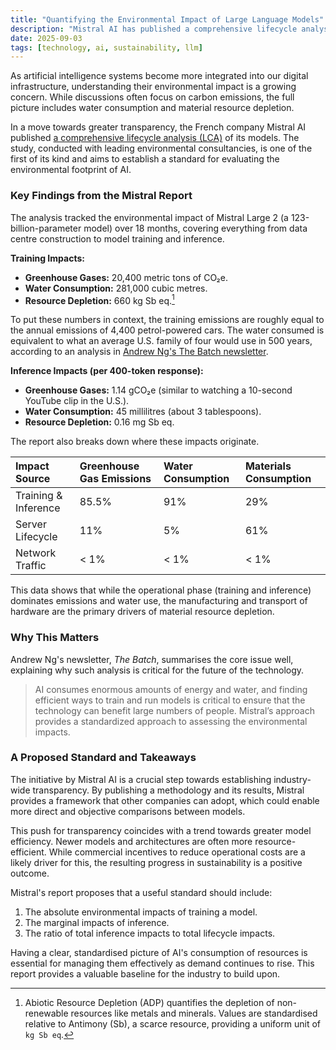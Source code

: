 ```yaml
---
title: "Quantifying the Environmental Impact of Large Language Models"
description: "Mistral AI has published a comprehensive lifecycle analysis of its models, setting a potential standard for measuring the environmental impact of artificial intelligence."
date: 2025-09-03
tags: [technology, ai, sustainability, llm]
---
```


As artificial intelligence systems become more integrated into our digital infrastructure, understanding their environmental impact is a growing concern. While discussions often focus on carbon emissions, the full picture includes water consumption and material resource depletion.

In a move towards greater transparency, the French company Mistral AI published [a comprehensive lifecycle analysis (LCA)](https://mistral.ai/news/our-contribution-to-a-global-environmental-standard-for-ai) of its models. The study, conducted with leading environmental consultancies, is one of the first of its kind and aims to establish a standard for evaluating the environmental footprint of AI.

### Key Findings from the Mistral Report

The analysis tracked the environmental impact of Mistral Large 2 (a 123-billion-parameter model) over 18 months, covering everything from data centre construction to model training and inference.

**Training Impacts:**
*   **Greenhouse Gases:** 20,400 metric tons of CO₂e.
*   **Water Consumption:** 281,000 cubic metres.
*   **Resource Depletion:** 660 kg Sb eq.[^1]

To put these numbers in context, the training emissions are roughly equal to the annual emissions of 4,400 petrol-powered cars. The water consumed is equivalent to what an average U.S. family of four would use in 500 years, according to an analysis in [Andrew Ng's The Batch newsletter](https://info.deeplearning.ai/ai-powered-phones-get-proactive-robot-antelope-joins-herd-llm-environmental-impacts-get-measured-1).

**Inference Impacts (per 400-token response):**
*   **Greenhouse Gases:** 1.14 gCO₂e (similar to watching a 10-second YouTube clip in the U.S.).
*   **Water Consumption:** 45 millilitres (about 3 tablespoons).
*   **Resource Depletion:** 0.16 mg Sb eq.

The report also breaks down where these impacts originate.

| Impact Source | Greenhouse Gas Emissions | Water Consumption | Materials Consumption |
| :--- | :--- | :--- | :--- |
| Training & Inference | 85.5% | 91% | 29% |
| Server Lifecycle | 11% | 5% | 61% |
| Network Traffic | < 1% | < 1% | < 1% |

This data shows that while the operational phase (training and inference) dominates emissions and water use, the manufacturing and transport of hardware are the primary drivers of material resource depletion.

### Why This Matters

Andrew Ng's newsletter, *The Batch*, summarises the core issue well, explaining why such analysis is critical for the future of the technology.

> AI consumes enormous amounts of energy and water, and finding efficient ways to train and run models is critical to ensure that the technology can benefit large numbers of people. Mistral’s approach provides a standardized approach to assessing the environmental impacts.

### A Proposed Standard and Takeaways

The initiative by Mistral AI is a crucial step towards establishing industry-wide transparency. By publishing a methodology and its results, Mistral provides a framework that other companies can adopt, which could enable more direct and objective comparisons between models.

This push for transparency coincides with a trend towards greater model efficiency. Newer models and architectures are often more resource-efficient. While commercial incentives to reduce operational costs are a likely driver for this, the resulting progress in sustainability is a positive outcome.

Mistral's report proposes that a useful standard should include:
1.  The absolute environmental impacts of training a model.
2.  The marginal impacts of inference.
3.  The ratio of total inference impacts to total lifecycle impacts.

Having a clear, standardised picture of AI's consumption of resources is essential for managing them effectively as demand continues to rise. This report provides a valuable baseline for the industry to build upon.

[^1]: Abiotic Resource Depletion (ADP) quantifies the depletion of non-renewable resources like metals and minerals. Values are standardised relative to Antimony (Sb), a scarce resource, providing a uniform unit of `kg Sb eq`.
